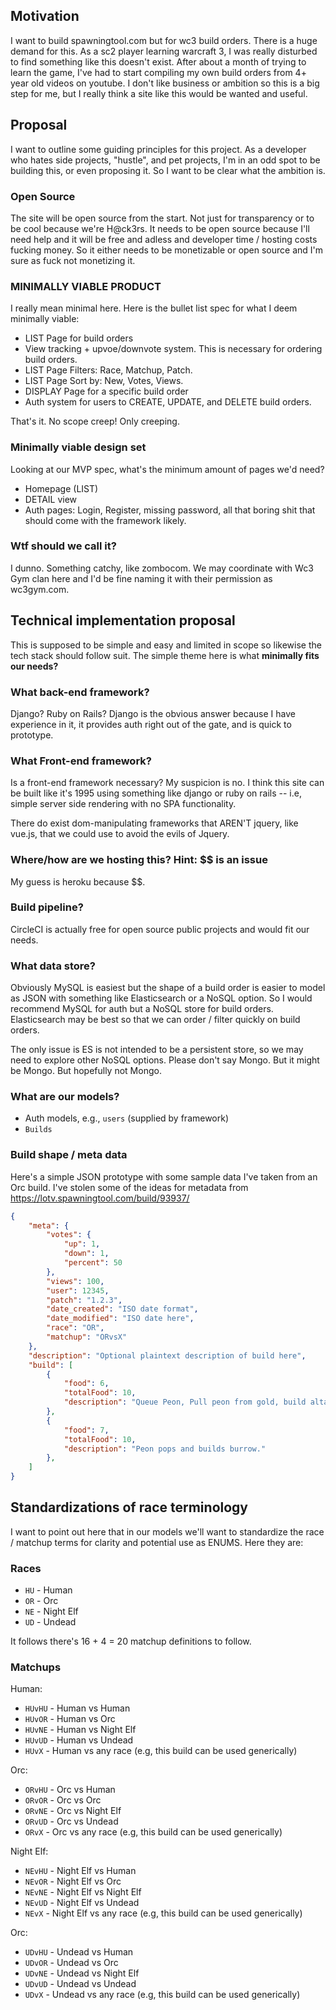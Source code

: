 ## Motivation
I want to build spawningtool.com but for wc3 build orders. There is a huge demand for this.
As a sc2 player learning warcraft 3, I was really disturbed to find something like this doesn't exist. After about 
a month of trying to learn the game, I've had to start compiling my own build orders
from 4+ year old videos on youtube. I don't like business or ambition so this is a big step for me,
but I really think a site like this would be wanted and useful.

## Proposal
I want to outline some guiding principles for this project. As a developer who hates side projects, "hustle",
and pet projects, I'm in an odd spot to be building this, or even proposing it. So I want to be clear
what the ambition is.

### Open Source
The site will be open source from the start. Not just for transparency or to be cool because we're
H@ck3rs. It needs to be open source because I'll need help and it will be free and adless and developer time / hosting 
costs fucking money. So it either needs to be monetizable or open source and I'm sure as fuck not monetizing it.

### MINIMALLY VIABLE PRODUCT
I really mean minimal here. Here is the bullet list spec for what I deem minimally viable:
- LIST Page for build orders
- View tracking + upvoe/downvote system. This is necessary for ordering build orders.
- LIST Page Filters: Race, Matchup, Patch.
- LIST Page Sort by: New, Votes, Views.
- DISPLAY Page for a specific build order
- Auth system for users to CREATE, UPDATE, and DELETE build orders.

That's it. No scope creep! Only creeping.

### Minimally viable design set
Looking at our MVP spec, what's the minimum amount of pages we'd need?

- Homepage (LIST)
- DETAIL view
- Auth pages: Login, Register, missing password, all that boring shit that should come with the framework likely.

### Wtf should we call it?
I dunno. Something catchy, like zombocom. We may coordinate with Wc3 Gym clan here and I'd be fine
naming it with their permission as wc3gym.com. 

## Technical implementation proposal
This is supposed to be simple and easy and limited in scope so likewise the tech stack
should follow suit. The simple theme here is what **minimally fits our needs?**

### What back-end framework?
Django? Ruby on Rails? Django is the obvious answer because I have experience in it, it provides
auth right out of the gate, and is quick to prototype.

### What Front-end framework?
Is a front-end framework necessary? My suspicion is no. I think this site can be built
like it's 1995 using something like django or ruby on rails -- i.e, simple server side rendering
with no SPA functionality.

There do exist dom-manipulating frameworks that AREN'T jquery, like vue.js, that we could use
to avoid the evils of Jquery.

### Where/how are we hosting this? Hint: $$ is an issue
My guess is heroku because $$.

### Build pipeline?
CircleCI is actually free for open source public projects and would fit our needs.

### What data store?
Obviously MySQL is easiest but the shape of a build order is easier to model as JSON with something
like Elasticsearch or a NoSQL option. So I would recommend MySQL for auth but a NoSQL store for build orders.
Elasticsearch may be best so that we can order / filter quickly on build orders.

The only issue is ES is not intended to be a persistent store, so we may need to explore other NoSQL options.
Please don't say Mongo. But it might be Mongo. But hopefully not Mongo.

### What are our models?
- Auth models, e.g., `users` (supplied by framework)
- `Builds`

### Build shape / meta data
Here's a simple JSON prototype with some sample data I've taken from an Orc build.
I've stolen some of the ideas for metadata from https://lotv.spawningtool.com/build/93937/

```JSON
{
    "meta": {
        "votes": {
            "up": 1,
            "down": 1,
            "percent": 50
        },
        "views": 100,
        "user": 12345,
        "patch": "1.2.3",
        "date_created": "ISO date format",
        "date_modified": "ISO date here",
        "race": "OR",
        "matchup": "ORvsX"
    },
    "description": "Optional plaintext description of build here",
    "build": [
        {
            "food": 6,
            "totalFood": 10,
            "description": "Queue Peon, Pull peon from gold, build altar of storms."
        },
        {
            "food": 7,
            "totalFood": 10,
            "description": "Peon pops and builds burrow."
        },
    ]
}
```

## Standardizations of race terminology
I want to point out here that in our models we'll want to standardize the race / matchup terms for clarity and
potential use as ENUMS. Here they are: 

### Races
- `HU` - Human
- `OR` - Orc
- `NE` - Night Elf
- `UD` - Undead

It follows there's 16 + 4 = 20 matchup definitions to follow.

### Matchups

Human:

- `HUvHU` - Human vs Human
- `HUvOR` - Human vs Orc
- `HUvNE` - Human vs Night Elf
- `HUvUD` - Human vs Undead
- `HUvX` -  Human vs any race (e.g, this build can be used generically)

Orc:

- `ORvHU` - Orc vs Human
- `ORvOR` - Orc vs Orc
- `ORvNE` - Orc vs Night Elf
- `ORvUD` - Orc vs Undead
- `ORvX` -  Orc vs any race (e.g, this build can be used generically)

Night Elf:

- `NEvHU` - Night Elf vs Human
- `NEvOR` - Night Elf vs Orc
- `NEvNE` - Night Elf vs Night Elf
- `NEvUD` - Night Elf vs Undead
- `NEvX` -  Night Elf vs any race (e.g, this build can be used generically)

Orc:

- `UDvHU` - Undead vs Human
- `UDvOR` - Undead vs Orc
- `UDvNE` - Undead vs Night Elf
- `UDvUD` - Undead vs Undead
- `UDvX` -  Undead vs any race (e.g, this build can be used generically)
